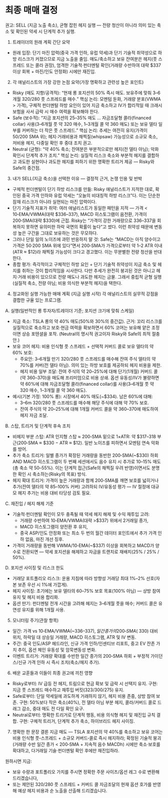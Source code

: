 # 최종 매매 결정

권고: SELL (지금 노출 축소), 균형 잡힌 헤지 실행 — 전량 청산이 아니라 의미 있는 축소 및 확인된 약세 시 단계적 추가 실행.

1) 트레이더의 원래 계획 간단 요약
- 원래 입장: 단기 마진 압력(중국 가격 인하, 유럽 약세)과 단기 기술적 취약성으로 하방 리스크가 커졌으므로 지금 노출을 줄임. 매도/축소하고 보유 잔여분은 헤지(풋 스프레드 또는 콜라 권장), 엄격한 기술적·펀더멘털 확인(거래량 수반하여 대략 $337 이상 회복 + 마진/인도 안정화) 시에만 재진입.

2) 각 애널리스트의 가장 강한 논점 요약(가장 명확하고 관련성 높은 포인트)
- Risky (매도 지향/공격적): “현재 롱 포지션의 50% 즉시 매도. 보유주에 맞춰 3–6개월 320/280 풋 스프레드를 매수.” 핵심 논리: 모멘텀 둔화, 거래량 분포(VWMA > 가격), 구체적 펀더멘털 하방 요인이 있어 지금 축소하고 IV가 합리적일 때 크래시 보험을 사서 급락 시 매수 여력을 확보해야 한다.
- Safe (보수적): “지금 포지션의 25–35% 매도 … 자금조달형 콜라(financed collar) 사용(3–6개월 풋 약 320 매수, 1–3개월 콜 약 360 매도) 또는 보유 델타 일부를 커버하는 더 작은 풋 스프레드.” 핵심 논리: 추세는 여전히 유지(가격이 50/200 SMA 위); 헤지·거래비용과 채찍질(whipsaw) 가능성으로 소규모 축소, 저비용 헤지, 다중일 확인 후 중대 조치 권고.
- Neutral (균형): “약 40% 축소; 잔여분은 부분적으로만 헤지(전 델타 아님); 악화 확인시 단계적 추가 조치.” 핵심 논리: 실질적 리스크 축소와 부분적 헤지를 결합하고 과도한 실현이나 과도한 헤지를 피하기 위한 명확한 트리거 제공 — Risky와 Safe의 중간점.

3) 내가 SELL(지금 축소)을 선택한 이유 — 결정적 근거, 논쟁 인용 및 반박
- 구체적 펀더멘털이 단기 하방 리스크를 만듦: Risky 애널리스트가 지적한 대로, 확인된 중국 가격 인하와 유럽 약세는 “오늘의 비대칭적 하방 리스크”다. 이는 단순한 잠재 리스크가 아니라 실현되는 마진 압력이다.
- 단기 기술적 지표가 취약: 여러 애널리스트가 동일한 패턴을 지적 — 가격 < 10‑EMA/VWMA(대략 $336–337), MACD 히스토그램이 음전환, 가격이 200‑SMA(대략 $330)에 근접. Risky는 “가격이 강한 거래량으로 336–337을 회복하지 못하면 유의미한 하락 국면의 확률이 높다”고 썼다. 이런 취약성 때문에 변동성 높은 구간을 그대로 보유하는 것은 무모하다.
- 그러나 단일 일의 노이즈에 과민 반응하지 말 것: Safe는 “MACD는 아직 양수이고 가격은 50·200 SMA 위에 있다”면서 200‑SMA가 가격으로부터 약 1–2 ATR 이내(ATR ≈ $12)라 채찍질 가능성이 크다고 경고했다. 이는 무분별한 전량 청산을 반대한다.
- 종합 평가: 즉각적이고 구체적인 하방 요인 + 단기 기술적 취약성이 지금 축소 및 헤지를 취하는 것이 합리적임을 시사한다. 다만 추세가 완전히 붕괴된 것은 아니고 헤지·거래 비용이 있으므로 전량 매도나 과도한 헤지는 금물. 그래서 중립적 균형 실행(실질적 축소, 전량 아님; 비용 의식한 부분적 헤지)을 택한다.

4) 정교화된 실행 가능한 매매 계획 (지금 실행 시작)
각 애널리스트의 실무적 강점을 결합한 규율 있는 프로그램.

A. 실행(일반적인 롱 투자자/트레이더 기준; 포지션 크기에 맞춰 스케일)
- 지금 축소: TSLA 롱의 약 40% 매도(50%와 30%의 중간값). 근거: 꼬리 리스크를 실질적으로 축소하고 보호·현금 여력을 확보하면서 60% 코어는 보유해 얕은 조정이면 상승 포텐셜을 포착. (Neutral의 명시적 권고이자 Risky와 Safe의 최적 절충안.)
- 보유 코어 헤지: 비용 인식형 풋 스프레드 + 선택적 커버드 콜로 보유 델타의 약 60% 보호:
  - 주요안: 3–6개월 만기 320/280 풋 스프레드를 매수해 잔여 주식 델타의 약 70%를 커버(전 델타 아님). 의미 있는 하방 보호를 제공하되 헤지 비용을 제한.
  - 헤지 비용 일부 조달: 잔여 주식의 약 20–25%에 대해 단기(1개월) 커버드 콜(약 360–370)을 매도해 프리미엄으로 비용 상쇄. 옵션 유동성/IV가 불량하면 약 60%에 대해 자금조달형 콜라(financed collar)를 사용(3–6개월 풋 약 320 매수, 1–3개월 콜 약 360 매도).
- 예시(기본 가정: 100% 롱): 시장에서 40% 매도(~$334). 남은 60%에 대해:
  - 3–6m 320/280 풋 스프레드를 매수해 해당 주식에 대해 약 70% 보호.
  - 잔여 주식의 약 20–25%에 대해 1개월 커버드 콜을 약 360–370에 매도하여 헤지 자금 조달.

B. 스탑, 트리거 및 단계적 후속 조치
- 비헤지 부분 스탑: ATR 인지형 스탑 ≈ 200‑SMA 밑으로 1×ATR: 약 $317–318 부근(200‑SMA ≈ $330 − ATR ≈ $12). 일반 노이즈를 피하면서 모멘텀 연속 악화를 방어.
- 추가 축소 트리거: 일별 종가가 확장된 거래량을 동반한 200‑SMA(~$330) 하회 AND MACD 히스토그램이 두 번째 세션에서도 음수 유지 시 추가로 10–15% 매도(총 축소 약 50–55%). 이는 단계적 접근(Safe의 채찍질 우려 반영)이면서도 분명한 확인 시 축소하는(Risky의 목표) 방식.
- 헤지 확대 트리거: 가격이 높은 거래량과 함께 200‑SMA를 깨면 보호를 넓히거나 추가(잔여 델타의 약 85–100% 커버) 고려하되 IV/유동성 평가 — IV 절정에 대규모 헤지 추가는 비용 대비 타당성 검토 필요.

C. 재진입 / 헤지 해제 기준
- 기술적·펀더멘털 확인이 모두 충족될 때 약세 헤지 해제 및 수익 재투입 고려:
  - 거래량 수반하여 10‑EMA/VWMA(대략 >$337) 위에서 2거래일 종가,
  - MACD 히스토그램이 양전환 후 유지,
  - 중국 ASP/인도 안정화 또는 최소 두 번의 월간 데이터 포인트에서 추가 가격 인하 없음, 마진 개선 징후.
- 가격이 거래량을 동반해 VWMA/10‑EMA(~$337) 이상을 회복하고 MACD가 양수로 전환되면 — 약세 포지션을 해제하고 자금을 트랜치로 재배치(25% / 25% / 50%).

D. 포지션 사이징 및 리스크 한도
- 거래당 포트폴리오 리스크: 운용 지침에 따라 방향성 거래당 최대 1%–2% 선호(자본 보존 우선 시 1%에 가깝게).
- 헤지 사이징: 초기에는 보유 델타의 60–75% 보호 목표(100% 아님) — 상방 참여 유지 및 헤지 비용 합리화.
- 옵션 만기: 펀더멘털 전개 시간을 고려해 헤지는 3–6개월 풋을 매수; 커버드 콜은 유연성 유지를 위해 1개월 사용.

5) 모니터링 주기(관찰 항목)
- 일간: 가격 vs 10‑EMA/VWMA(~$336–337), 일간 종가의 200‑SMA(~$330) 대비 위치, 하락일 대 상승일 거래량, MACD 히스토그램, ATR 및 IV 변동.
- 주간: 중국 인도/ASP 헤드라인, 신규 가격 인하/인센티브 리포트, 중고 EV 잔존 가치 추이, 옵션 체인 유동성 및 암묵변동성 변화.
- 이벤트 트리거: 거래량 확대를 수반한 일간 종가의 200‑SMA 하회 + 부정적 가이던스/신규 가격 인하 시 즉시 조치(축소/헤지 추가).

6) 배운 교훈들과 이들이 최종 권고에 끼친 영향
- Risky로부터: IV 급등 전 헤지, 트림으로 현금 확보 및 급락 시 선택지 유지. 구현: 지금 풋 스프레드 매수하고 재투입 버킷(323/300/275) 유지.
- Safe로부터: 단일 약세일에 과도하게 거래하지 않기, 헤지 비용 존중, 상방 참여 보존. 구현: 50%보다 작은 축소(40%), 전 델타 아님 부분 헤지, 콜라/커버드 콜로 드래그 감소, 중대 매도 전 다일 확인 요구.
- Neutral로부터: 명확한 트리거로 단계적 행동, 비용 의식형 헤지 및 재진입 규칙 결합. 구현: 구체적 트리거, 단계적 추가 축소, 하이브리드 헤지 사이징.

7) 명확한 한 문장 결론
지금 매도 — TSLA 포지션의 약 40%를 축소하고 보유 코어는 비용 인식형 풋‑스프레드 + 소규모 커버드‑콜로 즉시 헤지하라; 확정된 기술적 붕괴(거래량 수반 일간 종가 < 200‑SMA + 지속적 음수 MACDh) 시에만 축소·보호를 확대하고, 다거래일 기술·펀더멘털 확인 후에만 재진입하라.

원하시면 지금:
- 보유 수량과 포트폴리오 가치를 주시면 정확한 주문 사이즈/옵션 레그 수로 변환해 드리겠습니다,
- 또는 제안된 320/280 풋 스프레드 + 커버드 콜 자금조달의 현재 옵션 호가를 반영해 예상 헤지 비용과 순 노출을 산출해 드리겠습니다.
